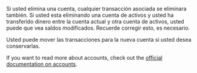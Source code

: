 Si usted elimina una cuenta, cualquier transacción asociada se eliminara también. Si usted esta eliminando una cuenta de activos y usted ha transferido dinero entre la cuenta actual y otra cuenta de activos, usted puede que vea saldos modificados. Recuerde corregir esto, es necesario.

Usted puede mover las transacciones para la nueva cuenta si usted desea conservarlas.

If you want to read more about accounts, check out the [official documentation on accounts](https://docs.firefly-iii.org/concepts/accounts).